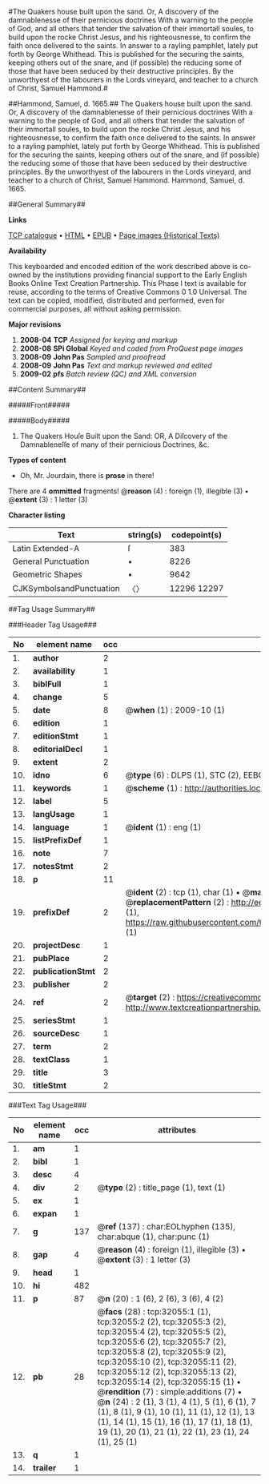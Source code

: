 #The Quakers house built upon the sand. Or, A discovery of the damnablenesse of their pernicious doctrines With a warning to the people of God, and all others that tender the salvation of their immortall soules, to build upon the rocke Christ Jesus, and his righteousnesse, to confirm the faith once delivered to the saints. In answer to a rayling pamphlet, lately put forth by George Whithead. This is published for the securing the saints, keeping others out of the snare, and (if possible) the reducing some of those that have been seduced by their destructive principles. By the unworthyest of the labourers in the Lords vineyard, and teacher to a church of Christ, Samuel Hammond.#

##Hammond, Samuel, d. 1665.##
The Quakers house built upon the sand. Or, A discovery of the damnablenesse of their pernicious doctrines With a warning to the people of God, and all others that tender the salvation of their immortall soules, to build upon the rocke Christ Jesus, and his righteousnesse, to confirm the faith once delivered to the saints. In answer to a rayling pamphlet, lately put forth by George Whithead. This is published for the securing the saints, keeping others out of the snare, and (if possible) the reducing some of those that have been seduced by their destructive principles. By the unworthyest of the labourers in the Lords vineyard, and teacher to a church of Christ, Samuel Hammond.
Hammond, Samuel, d. 1665.

##General Summary##

**Links**

[TCP catalogue](http://www.ota.ox.ac.uk/tcp/)  • 
[HTML](http://tei.it.ox.ac.uk/tcp/Texts-HTML/free/A45/A45480.html)  • 
[EPUB](http://tei.it.ox.ac.uk/tcp/Texts-EPUB/free/A45/A45480.epub) • 
[Page images (Historical Texts)](https://data.historicaltexts.jisc.ac.uk/view?pubId=eebo-99827632e&pageId=eebo-99827632e-32055-1)

**Availability**

This keyboarded and encoded edition of the
	       work described above is co-owned by the institutions
	       providing financial support to the Early English Books
	       Online Text Creation Partnership. This Phase I text is
	       available for reuse, according to the terms of Creative
	       Commons 0 1.0 Universal. The text can be copied,
	       modified, distributed and performed, even for
	       commercial purposes, all without asking permission.

**Major revisions**

1. __2008-04__ __TCP__ *Assigned for keying and markup*
1. __2008-08__ __SPi Global__ *Keyed and coded from ProQuest page images*
1. __2008-09__ __John Pas__ *Sampled and proofread*
1. __2008-09__ __John Pas__ *Text and markup reviewed and edited*
1. __2009-02__ __pfs__ *Batch review (QC) and XML conversion*

##Content Summary##

#####Front#####

#####Body#####

1. The Quakers Houſe Built upon the Sand: OR, A Diſcovery of the Damnableneſſe of many of their pernicious Doctrines, &c.

**Types of content**

  * Oh, Mr. Jourdain, there is **prose** in there!

There are 4 **ommitted** fragments! 
 @__reason__ (4) : foreign (1), illegible (3)  •  @__extent__ (3) : 1 letter (3)

**Character listing**


|Text|string(s)|codepoint(s)|
|---|---|---|
|Latin Extended-A|ſ|383|
|General Punctuation|•|8226|
|Geometric Shapes|▪|9642|
|CJKSymbolsandPunctuation|〈〉|12296 12297|

##Tag Usage Summary##

###Header Tag Usage###

|No|element name|occ|attributes|
|---|---|---|---|
|1.|__author__|2||
|2.|__availability__|1||
|3.|__biblFull__|1||
|4.|__change__|5||
|5.|__date__|8| @__when__ (1) : 2009-10 (1)|
|6.|__edition__|1||
|7.|__editionStmt__|1||
|8.|__editorialDecl__|1||
|9.|__extent__|2||
|10.|__idno__|6| @__type__ (6) : DLPS (1), STC (2), EEBO-CITATION (1), PROQUEST (1), VID (1)|
|11.|__keywords__|1| @__scheme__ (1) : http://authorities.loc.gov/ (1)|
|12.|__label__|5||
|13.|__langUsage__|1||
|14.|__language__|1| @__ident__ (1) : eng (1)|
|15.|__listPrefixDef__|1||
|16.|__note__|7||
|17.|__notesStmt__|2||
|18.|__p__|11||
|19.|__prefixDef__|2| @__ident__ (2) : tcp (1), char (1)  •  @__matchPattern__ (2) : ([0-9\-]+):([0-9IVX]+) (1), (.+) (1)  •  @__replacementPattern__ (2) : http://eebo.chadwyck.com/downloadtiff?vid=$1&page=$2 (1), https://raw.githubusercontent.com/textcreationpartnership/Texts/master/tcpchars.xml#$1 (1)|
|20.|__projectDesc__|1||
|21.|__pubPlace__|2||
|22.|__publicationStmt__|2||
|23.|__publisher__|2||
|24.|__ref__|2| @__target__ (2) : https://creativecommons.org/publicdomain/zero/1.0/ (1), http://www.textcreationpartnership.org/docs/. (1)|
|25.|__seriesStmt__|1||
|26.|__sourceDesc__|1||
|27.|__term__|2||
|28.|__textClass__|1||
|29.|__title__|3||
|30.|__titleStmt__|2||


###Text Tag Usage###

|No|element name|occ|attributes|
|---|---|---|---|
|1.|__am__|1||
|2.|__bibl__|1||
|3.|__desc__|4||
|4.|__div__|2| @__type__ (2) : title_page (1), text (1)|
|5.|__ex__|1||
|6.|__expan__|1||
|7.|__g__|137| @__ref__ (137) : char:EOLhyphen (135), char:abque (1), char:punc (1)|
|8.|__gap__|4| @__reason__ (4) : foreign (1), illegible (3)  •  @__extent__ (3) : 1 letter (3)|
|9.|__head__|1||
|10.|__hi__|482||
|11.|__p__|87| @__n__ (20) : 1 (6), 2 (6), 3 (6), 4 (2)|
|12.|__pb__|28| @__facs__ (28) : tcp:32055:1 (1), tcp:32055:2 (2), tcp:32055:3 (2), tcp:32055:4 (2), tcp:32055:5 (2), tcp:32055:6 (2), tcp:32055:7 (2), tcp:32055:8 (2), tcp:32055:9 (2), tcp:32055:10 (2), tcp:32055:11 (2), tcp:32055:12 (2), tcp:32055:13 (2), tcp:32055:14 (2), tcp:32055:15 (1)  •  @__rendition__ (7) : simple:additions (7)  •  @__n__ (24) : 2 (1), 3 (1), 4 (1), 5 (1), 6 (1), 7 (1), 8 (1), 9 (1), 10 (1), 11 (1), 12 (1), 13 (1), 14 (1), 15 (1), 16 (1), 17 (1), 18 (1), 19 (1), 20 (1), 21 (1), 22 (1), 23 (1), 24 (1), 25 (1)|
|13.|__q__|1||
|14.|__trailer__|1||
